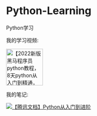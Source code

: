 # Python-Learning

Python学习

我的学习视频:
<p>
<a href="https://www.bilibili.com/video/BV1qW4y1a7fU/">
<img src="https://img.sj33.cn/uploads/202010/7-201001161Q21C.jpg" height="100" alt="【2022新版黑马程序员python教程，8天python从入门到精通，学python看这套就够了】">
</a>
</p>



我的笔记:
<p>
<a href="https://docs.qq.com/doc/DZkR2VEF1VHVwR1Vw">
<img src="https://docs.gtimg.com/home/img/footer/logo-footer-78ea61.svg" alt="【腾讯文档】Python从入门到进阶">
</a>
</p>